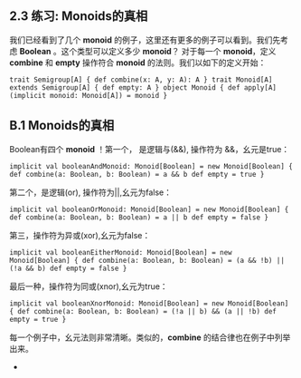 
## 2.3 练习: Monoids的真相

我们已经看到了几个 **monoid** 的例子，这里还有更多的例子可以看到。我们先考虑 **Boolean** 。这个类型可以定义多少 **monoid**？ 对于每一个 **monoid**，定义 **combine** 和 **empty** 操作符合 **monoid** 的法则。我们以如下的定义开始：

`trait Semigroup[A] {
  def combine(x: A, y: A): A
}
trait Monoid[A] extends Semigroup[A] {
  def empty: A
}
object Monoid {
  def apply[A](implicit monoid: Monoid[A]) =
monoid }`


## B.1  Monoids的真相

Boolean有四个 **monoid** ！第一个， 是逻辑与(&&), 操作符为 &&，幺元是true：

`implicit val booleanAndMonoid: Monoid[Boolean] =
  new Monoid[Boolean] {
    def combine(a: Boolean, b: Boolean) = a && b
    def empty = true
  }`

第二个，是逻辑(or), 操作符为||,幺元为false：

`implicit val booleanOrMonoid: Monoid[Boolean] =
  new Monoid[Boolean] {
    def combine(a: Boolean, b: Boolean) = a || b
    def empty = false
  }`


第三，操作符为异或(xor),幺元为false：

`implicit val booleanEitherMonoid: Monoid[Boolean] = new Monoid[Boolean] {
    def combine(a: Boolean, b: Boolean) =
      (a && !b) || (!a && b)
    def empty = false
  }`

最后一种，操作符为同或(xnor),幺元为true：

`implicit val booleanXnorMonoid: Monoid[Boolean] =
  new Monoid[Boolean] {
    def combine(a: Boolean, b: Boolean) =
      (!a || b) && (a || !b)
    def empty = true
  }`

  每一个例子中，幺元法则非常清晰。类似的，**combine** 的结合律也在例子中列举出来。














































*
